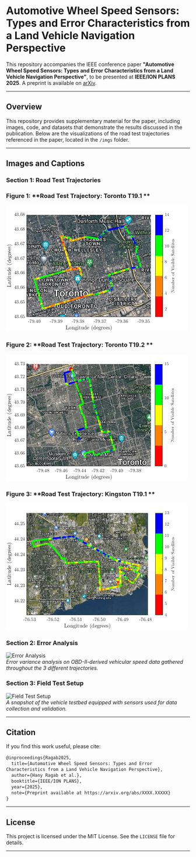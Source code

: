 
# Automotive Wheel Speed Sensors: Types and Error Characteristics from a Land Vehicle Navigation Perspective

This repository accompanies the IEEE conference paper **"Automotive Wheel Speed Sensors: Types and Error Characteristics from a Land Vehicle Navigation Perspective"**, to be presented at **IEEE/ION PLANS 2025**. A preprint is available on [arXiv](https://arxiv.org/abs/XXXX.XXXXX).

---

## Overview

This repository provides supplementary material for the paper, including images, code, and datasets that demonstrate the results discussed in the publication. Below are the visualizations of the road test trajectories referenced in the paper, located in the `/imgs` folder.

---

## Images and Captions

### Section 1: **Road Test Trajectories**
### Figure 1: **Road Test Trajectory: Toronto T19.1 **
![Toronto T19.1](./imgs/Toronto_T19_1_in_Sat_mode_with_SV.png)
### Figure 2: **Road Test Trajectory: Toronto T19.2 **
![Toronto T19.2](./imgs/Toronto_T19_2_in_Sat_mode_with_SV.png)
### Figure 3: **Road Test Trajectory: Kingston T19.1 **
![Kingston T19.1](./imgs/Kingston_K19_1_in_Sat_mode_with_SV.png)


### Section 2: **Error Analysis**
![Error Analysis](./imgs/error_analysis.png)  
*Error variance analysis on OBD-II-derived vehicular speed data gathered throughout the 3 different trajectories.*

### Section 3: **Field Test Setup**
![Field Test Setup](./imgs/field_test_setup.png)  
*A snapshot of the vehicle testbed equipped with sensors used for data collection and validation.*

---

## Citation

If you find this work useful, please cite:

```
@inproceedings{Ragab2025,
  title={Automotive Wheel Speed Sensors: Types and Error Characteristics from a Land Vehicle Navigation Perspective},
  author={Hany Ragab et al.},
  booktitle={IEEE/ION PLANS},
  year={2025},
  note={Preprint available at https://arxiv.org/abs/XXXX.XXXXX}
}
```

---

## License

This project is licensed under the MIT License. See the `LICENSE` file for details.

---
